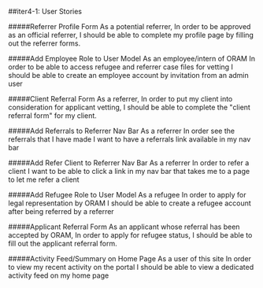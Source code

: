 ##iter4-1: User Stories

#####Referrer Profile Form
    As a potential referrer,
    In order to be approved as an official referrer,
    I should be able to complete my profile page by filling out the referrer forms.

#####Add Employee Role to User Model
    As an employee/intern of ORAM
    In order to be able to access refugee and referrer case files for vetting
    I should be able to create an employee account by invitation from an admin user

#####Client Referral Form
    As a referrer,
    In order to put my client into consideration for applicant vetting,
    I should be able to complete the "client referral form" for my client.

#####Add Referrals to Referrer Nav Bar
    As a referrer
    In order see the referrals that I have made
    I want to have a referrals link available in my nav bar

#####Add Refer Client to Referrer Nav Bar
    As a referrer
    In order to refer a client
    I want to be able to click a link in my nav bar that takes me to a page to let me refer a client

#####Add Refugee Role to User Model
    As a refugee
    In order to apply for legal representation by ORAM
    I should be able to create a refugee account after being referred by a referrer

#####Applicant Referral Form
    As an applicant whose referral has been accepted by ORAM,
    In order to apply for refugee status,
    I should be able to fill out the applicant referral form.

#####Activity Feed/Summary on Home Page
    As a user of this site
    In order to view my recent activity on the portal
    I should be able to view a dedicated activity feed on my home page
